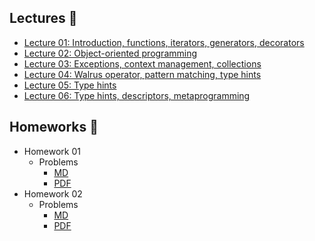 ## Lectures 📖

- [Lecture 01: Introduction, functions, iterators, generators, decorators](lectures/Lecture01.ipynb)
- [Lecture 02: Object-oriented programming](lectures/Lecture02.ipynb)
- [Lecture 03: Exceptions, context management, collections](lectures/Lecture03.ipynb)
- [Lecture 04: Walrus operator, pattern matching, type hints](lectures/Lecture04/Lecture04.ipynb)
- [Lecture 05: Type hints](lectures/Lecture05/Lecture05.ipynb)
- [Lecture 06: Type hints, descriptors, metaprogramming](lectures/Lecture06/Lecture06.ipynb)

## Homeworks 📝

- Homework 01
    - Problems
        - [MD](homeworks/Homework01.md) 
        - [PDF](homeworks/Homework01.pdf)
- Homework 02
    - Problems
        - [MD](homeworks/Homework02.md) 
        - [PDF](homeworks/Homework02.pdf)
